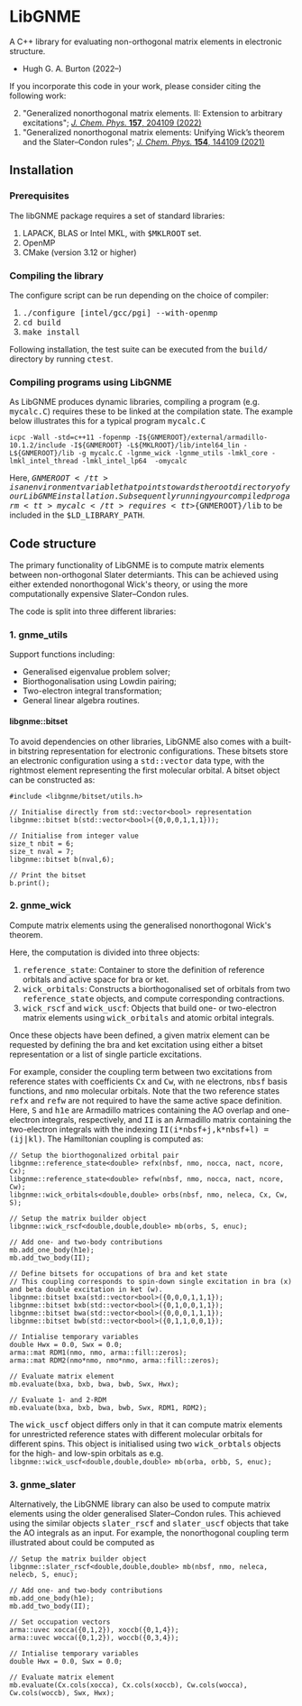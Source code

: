 # LibGNME 
A C++ library for evaluating non-orthogonal matrix elements in electronic structure.
<ul>
<li>Hugh G. A. Burton (2022&ndash;)</li>
</ul>

If you incorporate this code in your work, please consider citing the following work:
<ol reversed>
<li>"Generalized nonorthogonal matrix elements. II: Extension to arbitrary excitations"; <a href="https://doi.org/10.1063/5.0122094"><i>J. Chem. Phys.</i> <b>157</b>, 204109 (2022)</a></li>

<li>"Generalized nonorthogonal matrix elements: Unifying Wick’s theorem and the Slater–Condon rules"; <a href="https://doi.org/10.1063/5.0045442"><i>J. Chem. Phys.</i> <b>154</b>, 144109 (2021)</a>
</ol>

## Installation
### Prerequisites
The libGNME package requires a set of standard libraries:
1. LAPACK, BLAS or Intel MKL, with <tt>$MKLROOT</tt> set.
2. OpenMP
3. CMake (version 3.12 or higher)

### Compiling the library
The configure script can be run depending on the choice of compiler:
1. <tt>./configure [intel/gcc/pgi] --with-openmp</tt> 
2. <tt>cd build</tt>
3. <tt>make install</tt>

Following installation, the test suite can be executed from the <tt>build/</tt> directory by running <tt>ctest</tt>.

### Compiling programs using LibGNME
As LibGNME produces dynamic libraries, compiling a program (e.g. <tt>mycalc.C</tt>) requires these to be linked at the compilation state. The example below illustrates this for a typical program <tt>mycalc.C</tt>
```
icpc -Wall -std=c++11 -fopenmp -I${GNMEROOT}/external/armadillo-10.1.2/include -I${GNMEROOT} -L${MKLROOT}/lib/intel64_lin -L${GNMEROOT}/lib -g mycalc.C -lgnme_wick -lgnme_utils -lmkl_core -lmkl_intel_thread -lmkl_intel_lp64  -omycalc
```
Here, <tt>${GNMEROOT}</tt> is an environment variable that points towards the root directory of your LibGNME installation. 
Subsequently running your compiled progarm <tt>mycalc</tt> requires <tt>${GNMEROOT}/lib</tt> to be included in the <tt>$LD_LIBRARY_PATH</tt>.

## Code structure
The primary functionality of LibGNME is to compute matrix elements between non-orthogonal Slater determiants. This can be achieved using either extended nonorthogonal Wick's theory, or using the more computationally expensive Slater&ndash;Condon rules. 

The code is split into three different libraries:

### 1. gnme_utils
Support functions including:
<ul>
<li>Generalised eigenvalue problem solver;</.li>
<li>Biorthogonalisation using Lowdin pairing;</li>
<li>Two-electron integral transformation;</li>
<li>General linear algebra routines.</li>
</ul>

#### libgnme::bitset
To avoid dependencies on other libraries, LibGNME also comes with a built-in bitstring representation for electronic configurations. These bitsets store an electronic configuration using a <tt>std::vector<bool></tt> data type, with the rightmost element representing the first molecular orbital. 
A bitset object can be constructed as:
```
#include <libgnme/bitset/utils.h>

// Initialise directly from std::vector<bool> representation
libgnme::bitset b(std::vector<bool>({0,0,0,1,1,1}));

// Initialise from integer value
size_t nbit = 6;
size_t nval = 7;
libgnme::bitset b(nval,6);

// Print the bitset 
b.print();
```

### 2. gnme_wick
Compute matrix elements using the generalised nonorthogonal Wick's theorem. 

Here, the computation is divided into three objects:
1. <tt>reference_state</tt>: Container to store the definition of reference orbitals and active space for bra or ket.
1. <tt>wick_orbitals</tt>: Constructs a biorthogonalised set of orbitals from two <tt>reference_state</tt> objects, and compute corresponding contractions.
2. <tt>wick_rscf</tt> and <tt>wick_uscf</tt>: Objects that build one- or two-electron matrix elements using <tt>wick_orbitals</tt> and atomic orbital integrals.

Once these objects have been defined, a given matrix element can be requested by defining the bra and ket excitation using either a bitset representation or a list of single particle excitations. 

For example, consider the coupling term between two excitations from reference states with coefficients <tt>Cx</tt> and <tt>Cw</tt>, with <tt>ne</tt> electrons, <tt>nbsf</tt> basis functions, and <tt>nmo</tt> molecular orbitals. Note that the two reference states <tt>refx</tt> and <tt>refw</tt> are not required to have the same active space definition. Here, <tt>S</tt> and <tt>h1e</tt> are Armadillo matrices containing the AO overlap and one-electron integrals, respectively, and <tt>II</tt> is an Armadillo matrix containing the two-electron integrals with the indexing <tt>II(i\*nbsf+j,k\*nbsf+l) = (ij|kl)</tt>. The Hamiltonian coupling is computed as:
```
// Setup the biorthogonalized orbital pair
libgnme::reference_state<double> refx(nbsf, nmo, nocca, nact, ncore, Cx);
libgnme::reference_state<double> refw(nbsf, nmo, nocca, nact, ncore, Cw);
libgnme::wick_orbitals<double,double> orbs(nbsf, nmo, neleca, Cx, Cw, S);

// Setup the matrix builder object
libgnme::wick_rscf<double,double,double> mb(orbs, S, enuc);

// Add one- and two-body contributions
mb.add_one_body(h1e);
mb.add_two_body(II);

// Define bitsets for occupations of bra and ket state
// This coupling corresponds to spin-down single excitation in bra (x) and beta double excitation in ket (w).
libgnme::bitset bxa(std::vector<bool>({0,0,0,1,1,1});
libgnme::bitset bxb(std::vector<bool>({0,1,0,0,1,1});
libgnme::bitset bwa(std::vector<bool>({0,0,0,1,1,1});
libgnme::bitset bwb(std::vector<bool>({0,1,1,0,0,1});

// Intialise temporary variables
double Hwx = 0.0, Swx = 0.0;
arma::mat RDM1(nmo, nmo, arma::fill::zeros);
arma::mat RDM2(nmo*nmo, nmo*nmo, arma::fill::zeros);

// Evaluate matrix element
mb.evaluate(bxa, bxb, bwa, bwb, Swx, Hwx);

// Evaluate 1- and 2-RDM
mb.evaluate(bxa, bxb, bwa, bwb, Swx, RDM1, RDM2);
```
The <tt>wick_uscf</tt> object differs only in that it can compute matrix elements for unrestricted reference states with different molecular orbitals for different spins. This object is initialised using two <tt>wick_orbtals</tt> objects for the high- and low-spin orbitals as e.g. ```libgnme::wick_uscf<double,double,double> mb(orba, orbb, S, enuc);```

### 3. gnme_slater
Alternatively, the LibGNME library can also be used to compute matrix elements using the older generalised Slater&ndash;Condon rules. This achieved using the similar objects <tt>slater_rscf</tt> and <tt>slater_uscf</tt> objects that take the AO integrals as an input. For example, the nonorthogonal coupling term illustrated about could be computed as
```
// Setup the matrix builder object
libgnme::slater_rscf<double,double,double> mb(nbsf, nmo, neleca, nelecb, S, enuc);

// Add one- and two-body contributions
mb.add_one_body(h1e);
mb.add_two_body(II);

// Set occupation vectors
arma::uvec xocca({0,1,2}), xoccb({0,1,4});
arma::uvec wocca({0,1,2}), woccb({0,3,4});

// Intialise temporary variables
double Hwx = 0.0, Swx = 0.0;

// Evaluate matrix element
mb.evaluate(Cx.cols(xocca), Cx.cols(xoccb), Cw.cols(wocca), Cw.cols(woccb), Swx, Hwx);
```
